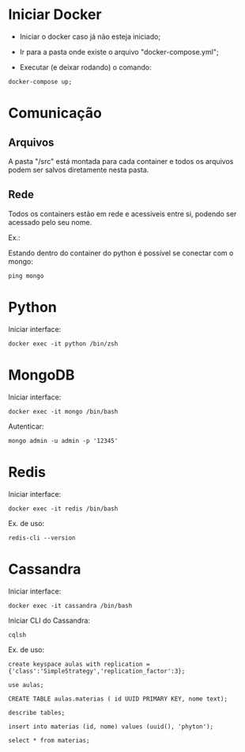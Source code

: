 # Iniciar Docker

* Iniciar o docker caso já não esteja iniciado;

* Ir para a pasta onde existe o arquivo "docker-compose.yml";

* Executar (e deixar rodando) o comando: 

``
docker-compose up;
``

# Comunicação

## Arquivos

A pasta "/src" está montada para cada container e todos os arquivos podem ser salvos diretamente nesta pasta.

## Rede

Todos os containers estão em rede e acessiveis entre si, podendo ser acessado pelo seu nome.

Ex.: 

Estando dentro do container do python é possível se conectar com o mongo:

``
ping mongo
``

# Python

Iniciar interface: 

``
docker exec -it python /bin/zsh
``

# MongoDB

Iniciar interface: 

``
docker exec -it mongo /bin/bash
``

Autenticar: 

``
mongo admin -u admin -p '12345'
``

# Redis

Iniciar interface: 

``
docker exec -it redis /bin/bash
``

Ex. de uso: 

``
redis-cli --version
``

# Cassandra

Iniciar interface: 

``
docker exec -it cassandra /bin/bash
``

Iniciar CLI do Cassandra: 

``
cqlsh
``

Ex. de uso: 

``
create keyspace aulas with replication = {'class':'SimpleStrategy','replication_factor':3};
``

``
use aulas;
``

``
CREATE TABLE aulas.materias ( id UUID PRIMARY KEY, nome text);
``

``
describe tables;
``

``
insert into materias (id, nome) values (uuid(), 'phyton');
``

``
select * from materias;
``
